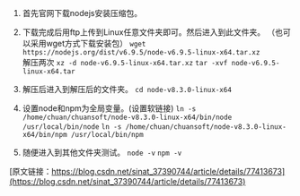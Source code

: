 1. 首先官网下载nodejs安装压缩包。


2. 下载完成后用ftp上传到Linux任意文件夹即可。然后进入到此文件夹。
（也可以采用wget方式下载安装包）
`wget https://nodejs.org/dist/v6.9.5/node-v6.9.5-linux-x64.tar.xz`  
解压两次
`xz -d node-v6.9.5-linux-x64.tar.xz`
`tar -xvf node-v6.9.5-linux-x64.tar`

3. 解压后进入到解压后的文件夹。
`cd node-v8.3.0-linux-x64`

4. 设置node和npm为全局变量。(设置软链接)
`ln -s /home/chuan/chuansoft/node-v8.3.0-linux-x64/bin/node /usr/local/bin/node`
`ln -s /home/chuan/chuansoft/node-v8.3.0-linux-x64/bin/npm /usr/local/bin/npm`

5. 随便进入到其他文件夹测试。
`node -v`
`npm -v`


[原文链接：https://blog.csdn.net/sinat_37390744/article/details/77413673](https://blog.csdn.net/sinat_37390744/article/details/77413673)
